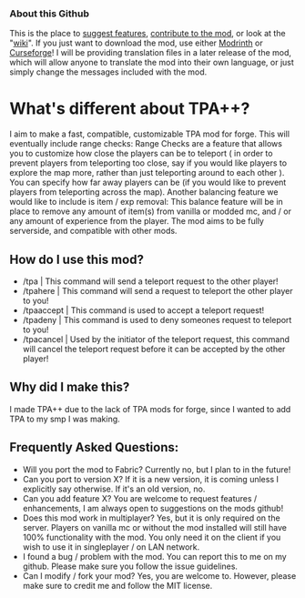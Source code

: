 ### About this Github
This is the place to [suggest features](https://github.com/SuperRicky14/TpaPlusPlus/issues), [contribute to the mod](https://github.com/SuperRicky14/TpaPlusPlus/pulls), or look at the "[wiki](https://github.com/SuperRicky14/TpaPlusPlus/wiki)". If you just want to download the mod, use either [Modrinth](https://modrinth.com/mod/tpa++) or [Curseforge](https://www.curseforge.com/minecraft/mc-mods/tpaplusplus)! I will be providing translation files in a later release of the mod, which will allow anyone to translate the mod into their own language, or just simply change the messages included with the mod.

# What's different about TPA++?
I aim to make a fast, compatible, customizable TPA mod for forge. This will eventually include range checks:
Range Checks are a feature that allows you to customize how close the players can be to teleport ( in order to prevent players from teleporting too close, say if you would like players to explore the map more, rather than just teleporting around to each other ). You can specify how far away players can be (if you would like to prevent players from teleporting across the map).
Another balancing feature we would like to include is item / exp removal: This balance feature will be in place to remove any amount of item(s) from vanilla or modded mc, and / or any amount of experience from the player.
The mod aims to be fully serverside, and compatible with other mods.

## How do I use this mod?
* /tpa | This command will send a teleport request to the other player!
* /tpahere | This command will send a request to teleport the other player to you!
* /tpaaccept | This command is used to accept a teleport request!
* /tpadeny | This command is used to deny someones request to teleport to you!
* /tpacancel | Used by the initiator of the teleport request, this command will cancel the teleport request before it can be accepted by the other player!

## Why did I make this?
I made TPA++ due to the lack of TPA mods for forge, since I wanted to add TPA to my smp I was making.

## Frequently Asked Questions:
* Will you port the mod to Fabric?
        Currently no, but I plan to in the future!
* Can you port to version X?
        If it is a new version, it is coming unless I explicitly say otherwise. If it's an old version, no.
* Can you add feature X?
        You are welcome to request features / enhancements, I am always open to suggestions on the mods github!
* Does this mod work in multiplayer?
        Yes, but it is only required on the server. Players on vanilla mc or without the mod installed will still have 100% functionality with the mod. You only need it on the client if you wish to use it in singleplayer / on LAN network.
* I found a bug / problem with the mod.
        You can report this to me on my github. Please make sure you follow the issue guidelines.
* Can I modify / fork your mod?
        Yes, you are welcome to. However, please make sure to credit me and follow the MIT license.
